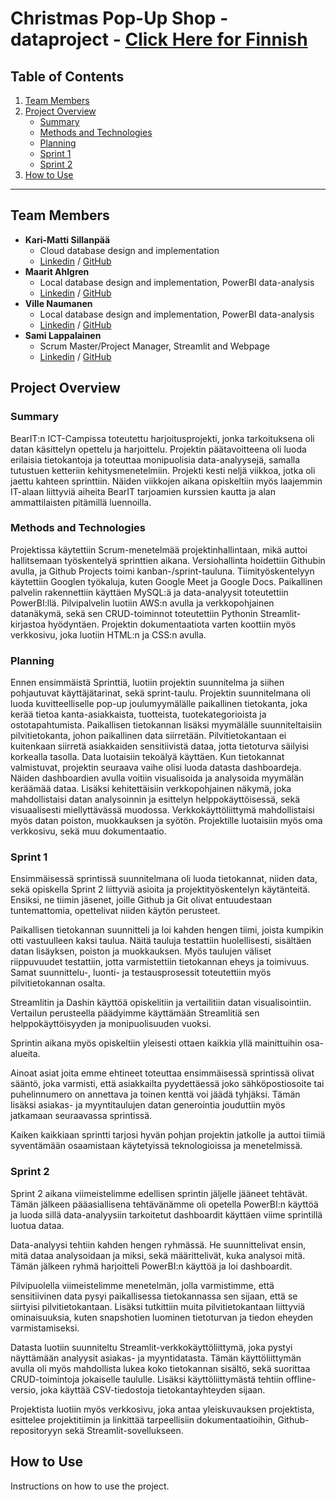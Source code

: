 # Christmas Pop-Up Shop -dataproject - [Click Here for Finnish](README.md)

## Table of Contents

1. [Team Members](#team-members)
2. [Project Overview](#project-overview)
   - [Summary](#summary)
   - [Methods and Technologies](#methods-and-technologies)
   - [Planning](#planning)
   - [Sprint 1](#sprint-1)
   - [Sprint 2](#sprint-2)
3. [How to Use](#how-to-use)

---

## Team Members

- **Kari-Matti Sillanpää**
  - Cloud database design and implementation 
  - [Linkedin](https://linkedin.com/in/kari-matti-sillanpaa) / [GitHub](https://github.com/sillaka1)
- **Maarit Ahlgren**
  - Local database design and implementation, PowerBI data-analysis
  - [Linkedin](https://linkedin.com/in/maarit-a-7a20b8197) / [GitHub](https://github.com/ahlanmaa)
- **Ville Naumanen**
  - Local database design and implementation, PowerBI data-analysis
  - [Linkedin](https://linkedin.com/in/villenaumanen) / [GitHub](https://github.com/NaumVi)
- **Sami Lappalainen**
  - Scrum Master/Project Manager, Streamlit and Webpage
  - [Linkedin](https://linkedin.com/in/sami-lappalainen) / [GitHub](https://github.com/stlgithub)

## Project Overview

### Summary

BearIT:n ICT-Campissa toteutettu harjoitusprojekti, jonka tarkoituksena oli datan käsittelyn opettelu ja harjoittelu. Projektin päätavoitteena oli luoda erilaisia tietokantoja ja toteuttaa monipuolisia data-analyysejä, samalla tutustuen ketteriin kehitysmenetelmiin. Projekti kesti neljä viikkoa, jotka oli jaettu kahteen sprinttiin. Näiden viikkojen aikana opiskeltiin myös laajemmin IT-alaan liittyviä aiheita BearIT tarjoamien kurssien kautta ja alan ammattilaisten pitämillä luennoilla.

### Methods and Technologies

Projektissa käytettiin Scrum-menetelmää projektinhallintaan, mikä auttoi hallitsemaan työskentelyä sprinttien aikana. Versiohallinta hoidettiin Githubin avulla, ja Github Projects toimi kanban-/sprint-tauluna. Tiimityöskentelyyn käytettiin Googlen työkaluja, kuten Google Meet ja Google Docs.
Paikallinen palvelin rakennettiin käyttäen MySQL:ä ja data-analyysit toteutettiin PowerBI:llä. Pilvipalvelin luotiin AWS:n avulla ja verkkopohjainen datanäkymä, sekä sen CRUD-toiminnot toteutettiin Pythonin Streamlit-kirjastoa hyödyntäen. Projektin dokumentaatiota varten koottiin myös verkkosivu, joka luotiin HTML:n ja CSS:n avulla.

### Planning

Ennen ensimmäistä Sprinttiä, luotiin projektin suunnitelma ja siihen pohjautuvat käyttäjätarinat, sekä sprint-taulu.
Projektin suunnitelmana oli luoda kuvitteelliselle pop-up joulumyymälälle paikallinen tietokanta, joka kerää tietoa kanta-asiakkaista, tuotteista, tuotekategorioista ja ostotapahtumista. Paikallisen tietokannan lisäksi myymälälle suunniteltaisiin pilvitietokanta, johon paikallinen data siirretään. Pilvitietokantaan ei kuitenkaan siirretä asiakkaiden sensitiivistä dataa, jotta tietoturva säilyisi korkealla tasolla. Data luotaisiin tekoälyä käyttäen.
Kun tietokannat valmistuvat, projektin seuraava vaihe olisi luoda datasta dashboardeja. Näiden dashboardien avulla voitiin visualisoida ja analysoida myymälän keräämää dataa. Lisäksi kehitettäisiin verkkopohjainen näkymä, joka mahdollistaisi datan analysoinnin ja esittelyn helppokäyttöisessä, sekä visuaalisesti miellyttävässä muodossa. Verkkokäyttöliittymä mahdollistaisi myös datan poiston, muokkauksen ja syötön. Projektille luotaisiin myös oma verkkosivu, sekä muu dokumentaatio.

### Sprint 1

Ensimmäisessä sprintissä suunnitelmana oli luoda tietokannat, niiden data, sekä opiskella Sprint 2 liittyviä asioita ja projektityöskentelyn käytänteitä. Ensiksi, ne tiimin jäsenet, joille Github ja Git olivat entuudestaan tuntemattomia, opettelivat niiden käytön perusteet.

Paikallisen tietokannan suunnitteli ja loi kahden hengen tiimi, joista kumpikin otti vastuulleen kaksi taulua. Näitä tauluja testattiin huolellisesti, sisältäen datan lisäyksen, poiston ja muokkauksen. Myös taulujen väliset riippuvuudet testattiin, jotta varmistettiin tietokannan eheys ja toimivuus. Samat suunnittelu-, luonti- ja testausprosessit toteutettiin myös pilvitietokannan osalta.

Streamlitin ja Dashin käyttöä opiskelitiin ja vertailitiin datan visualisointiin. Vertailun perusteella päädyimme käyttämään Streamlitiä sen helppokäyttöisyyden ja monipuolisuuden vuoksi.

Sprintin aikana myös opiskeltiin yleisesti ottaen kaikkia yllä mainittuihin osa-alueita.

Ainoat asiat joita emme ehtineet toteuttaa ensimmäisessä sprintissä olivat sääntö, joka varmisti, että asiakkailta pyydettäessä joko sähköpostiosoite tai puhelinnumero on annettava ja toinen kenttä voi jäädä tyhjäksi. Tämän lisäksi asiakas- ja myyntitaulujen datan generointia jouduttiin myös jatkamaan seuraavassa sprintissä.

Kaiken kaikkiaan sprintti tarjosi hyvän pohjan projektin jatkolle ja auttoi tiimiä syventämään osaamistaan käytetyissä teknologioissa ja menetelmissä.

### Sprint 2

Sprint 2 aikana viimeistelimme edellisen sprintin jäljelle jääneet tehtävät. Tämän jälkeen pääasiallisena tehtävänämme oli opetella PowerBI:n käyttöä ja luoda sillä data-analyysiin tarkoitetut dashboardit käyttäen viime sprintillä luotua dataa.

Data-analyysi tehtiin kahden hengen ryhmässä. He suunnittelivat ensin, mitä dataa analysoidaan ja miksi, sekä määrittelivät, kuka analysoi mitä. Tämän jälkeen ryhmä harjoitteli PowerBI:n käyttöä ja loi dashboardit.

Pilvipuolella viimeistelimme menetelmän, jolla varmistimme, että sensitiivinen data pysyi paikallisessa tietokannassa sen sijaan, että se siirtyisi pilvitietokantaan. Lisäksi tutkittiin muita pilvitietokantaan liittyviä ominaisuuksia, kuten snapshotien luominen tietoturvan ja tiedon eheyden varmistamiseksi.

Datasta luotiin suunniteltu Streamlit-verkkokäyttöliittymä, joka pystyi näyttämään analyysit asiakas- ja myyntidatasta. Tämän käyttöliittymän avulla oli myös mahdollista lukea koko tietokannan sisältö, sekä suorittaa CRUD-toimintoja jokaiselle taululle. Lisäksi käyttöliittymästä tehtiin offline-versio, joka käyttää CSV-tiedostoja tietokantayhteyden sijaan.

Projektista luotiin myös verkkosivu, joka antaa yleiskuvauksen projektista, esittelee projektitiimin ja linkittää tarpeellisiin dokumentaatioihin, Github-repositoryyn sekä Streamlit-sovellukseen.

## How to Use

Instructions on how to use the project.